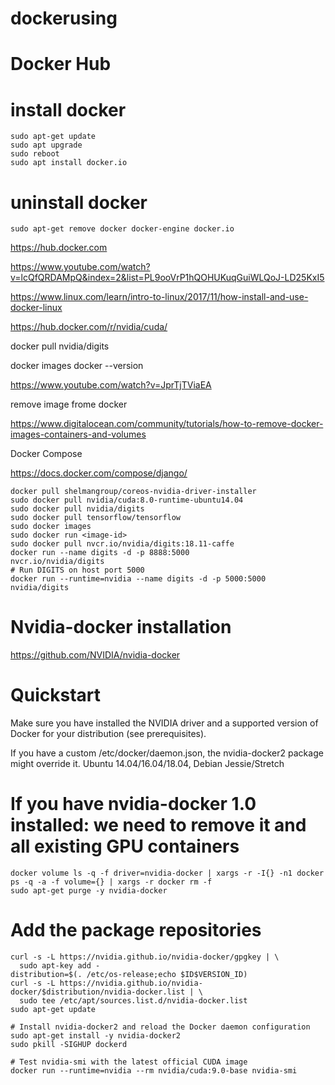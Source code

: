 # dockerusing
# Docker Hub

# install docker
```
sudo apt-get update
sudo apt upgrade
sudo reboot
sudo apt install docker.io
```
# uninstall docker
```
sudo apt-get remove docker docker-engine docker.io
```

https://hub.docker.com

https://www.youtube.com/watch?v=lcQfQRDAMpQ&index=2&list=PL9ooVrP1hQOHUKuqGuiWLQoJ-LD25KxI5

https://www.linux.com/learn/intro-to-linux/2017/11/how-install-and-use-docker-linux

https://hub.docker.com/r/nvidia/cuda/

docker pull nvidia/digits

docker images
docker --version

https://www.youtube.com/watch?v=JprTjTViaEA

remove image frome docker

https://www.digitalocean.com/community/tutorials/how-to-remove-docker-images-containers-and-volumes

Docker Compose

https://docs.docker.com/compose/django/

```
docker pull shelmangroup/coreos-nvidia-driver-installer
sudo docker pull nvidia/cuda:8.0-runtime-ubuntu14.04
sudo docker pull nvidia/digits
sudo docker pull tensorflow/tensorflow
sudo docker images
sudo docker run <image-id>
sudo docker pull nvcr.io/nvidia/digits:18.11-caffe
docker run --name digits -d -p 8888:5000  
nvcr.io/nvidia/digits
# Run DIGITS on host port 5000
docker run --runtime=nvidia --name digits -d -p 5000:5000 nvidia/digits

```
# Nvidia-docker installation
https://github.com/NVIDIA/nvidia-docker

# Quickstart

Make sure you have installed the NVIDIA driver and a supported version of Docker for your distribution (see prerequisites).

If you have a custom /etc/docker/daemon.json, the nvidia-docker2 package might override it.
Ubuntu 14.04/16.04/18.04, Debian Jessie/Stretch

# If you have nvidia-docker 1.0 installed: we need to remove it and all existing GPU containers
```
docker volume ls -q -f driver=nvidia-docker | xargs -r -I{} -n1 docker ps -q -a -f volume={} | xargs -r docker rm -f
sudo apt-get purge -y nvidia-docker
```

# Add the package repositories
```
curl -s -L https://nvidia.github.io/nvidia-docker/gpgkey | \
  sudo apt-key add -
distribution=$(. /etc/os-release;echo $ID$VERSION_ID)
curl -s -L https://nvidia.github.io/nvidia-docker/$distribution/nvidia-docker.list | \
  sudo tee /etc/apt/sources.list.d/nvidia-docker.list
sudo apt-get update

# Install nvidia-docker2 and reload the Docker daemon configuration
sudo apt-get install -y nvidia-docker2
sudo pkill -SIGHUP dockerd

# Test nvidia-smi with the latest official CUDA image
docker run --runtime=nvidia --rm nvidia/cuda:9.0-base nvidia-smi
```
